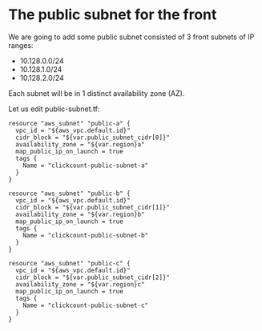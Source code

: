 # The public subnet for the front

We are going to add some public subnet consisted of 3 front subnets of IP ranges:
- 10.128.0.0/24 
- 10.128.1.0/24 
- 10.128.2.0/24 

Each subnet will be in 1 distinct availability zone (AZ).


Let us edit public-subnet.tf:
```console
resource "aws_subnet" "public-a" {
  vpc_id = "${aws_vpc.default.id}"
  cidr_block = "${var.public_subnet_cidr[0]}"
  availability_zone = "${var.region}a"
  map_public_ip_on_launch = true
  tags {
    Name = "clickcount-public-subnet-a"
  }
}
  
resource "aws_subnet" "public-b" {
  vpc_id = "${aws_vpc.default.id}"
  cidr_block = "${var.public_subnet_cidr[1]}"
  availability_zone = "${var.region}b"
  map_public_ip_on_launch = true
  tags {
    Name = "clickcount-public-subnet-b"
  }
}
 
resource "aws_subnet" "public-c" {
  vpc_id = "${aws_vpc.default.id}"
  cidr_block = "${var.public_subnet_cidr[2]}"
  availability_zone = "${var.region}c"
  map_public_ip_on_launch = true
  tags {
    Name = "clickcount-public-subnet-c"
  }
}
  
```


